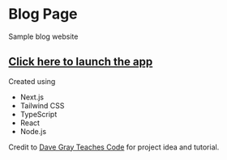 # Blog Page

Sample blog website

## [Click here to launch the app](https://nextjs-blogproject.vercel.app/)

Created using

- Next.js
- Tailwind CSS
- TypeScript
- React
- Node.js

Credit to [Dave Gray Teaches Code](https://courses.davegray.codes/) for project idea and tutorial.
